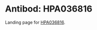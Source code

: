 # Antibod: HPA036816


    


Landing page for [HPA036816](http://www.proteinatlas.org/search/HPA036816).
